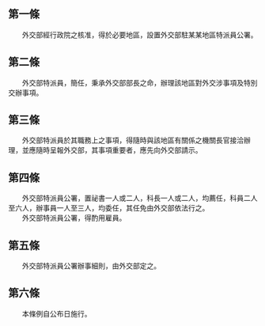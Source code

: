 第一條 
-------
　　外交部經行政院之核准，得於必要地區，設置外交部駐某某地區特派員公署。  


第二條 
-------
　　外交部特派員，簡任，秉承外交部部長之命，辦理該地區對外交涉事項及特別交辦事項。  


第三條 
-------
　　外交部特派員於其職務上之事項，得隨時與該地區有關係之機關長官接洽辦理，並應隨時呈報外交部，其事項重要者，應先向外交部請示。  


第四條 
-------
　　外交部特派員公署，置祕書一人或二人，科長一人或二人，均薦任，科員二人至六人，辦事員一人至三人，均委任，其任免由外交部依法行之。  
　　外交部特派員公署，得酌用雇員。  


第五條 
-------
　　外交部特派員公署辦事細則，由外交部定之。  


第六條 
-------
　　本條例自公布日施行。